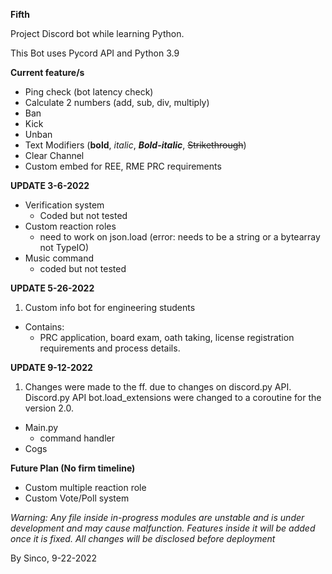 **Fifth**

Project Discord bot while learning Python.

This Bot uses Pycord API and Python 3.9

**Current feature/s**
- Ping check (bot latency check)
- Calculate 2 numbers (add, sub, div, multiply) 
- Ban
- Kick
- Unban
- Text Modifiers (**bold**, *italic*, ***Bold-italic***, ~~Strikethrough~~)
- Clear Channel 
- Custom embed for REE, RME PRC requirements

**UPDATE 3-6-2022**
- Verification system
  - Coded but not tested
- Custom reaction roles 
  - need to work on json.load (error: needs to be a string or a bytearray not TypeIO)
- Music command
  - coded but not tested

**UPDATE 5-26-2022**
1. Custom info bot for engineering students 
  - Contains:
    - PRC application, board exam, oath taking, license registration requirements and process details. 

**UPDATE 9-12-2022** 
1. Changes were made to the ff. due to changes on discord.py API. Discord.py API bot.load_extensions were changed to a coroutine for the version 2.0.
  - Main.py 
    - command handler
  - Cogs

**Future Plan (No firm timeline)**
- Custom multiple reaction role
- Custom Vote/Poll system

*Warning: Any file inside in-progress modules are unstable and is under development and may cause malfunction. Features inside it will be added once it is fixed. All changes will be disclosed before deployment*

By Sinco, 9-22-2022 
